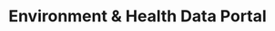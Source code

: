 ---
title: Environment & Health Data Portal
tagline: "Explore how the environment shapes health in NYC"
---